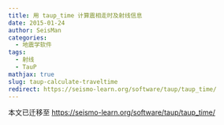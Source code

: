 ```yaml
---
title: 用 taup_time 计算震相走时及射线信息
date: 2015-01-24
author: SeisMan
categories:
  - 地震学软件
tags:
  - 射线
  - TauP
mathjax: true
slug: taup-calculate-traveltime
redirect: https://seismo-learn.org/software/taup/taup_time/
---
```


本文已迁移至 https://seismo-learn.org/software/taup/taup_time/
